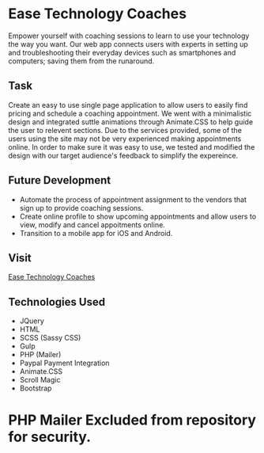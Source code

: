 # Ease Technology Coaches
Empower yourself with coaching sessions to learn to use your technology the way you want. Our web app connects users with experts in setting up and troubleshooting their everyday devices such as smartphones and computers; saving them from the runaround.

## Task 
Create an easy to use single page application to allow users to easily find pricing and schedule a coaching appointment. We went with a minimalistic design and integrated suttle animations through Animate.CSS to help guide the user to relevent sections. Due to the services provided, some of the users using the site may not be very experienced making appointments online. In order to make sure it was easy to use, we tested and modified the design with our target audience's feedback to simplify the expereince. 


## Future Development
* Automate the process of appointment assignment to the vendors that sign up to provide coaching sessions.
* Create online profile to show upcoming appointments and allow users to view, modify and cancel appoitments online.
* Transition to a mobile app for iOS and Android.

## Visit
[Ease Technology Coaches](https://www.easecoaches.com/)

## Technologies Used
* JQuery
* HTML
* SCSS (Sassy CSS)
* Gulp
* PHP (Mailer)
* Paypal Payment Integration
* Animate.CSS
* Scroll Magic
* Bootstrap



PHP Mailer Excluded from repository for security.
=======
